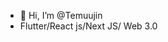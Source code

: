 - 👋 Hi, I’m @Temuujin
- Flutter/React js/Next JS/ Web 3.0

<!---
temuujinnn/temuujinnn is a ✨ special ✨ repository because its `README.md` (this file) appears on your GitHub profile.
You can click the Preview link to take a look at your changes.
--->
